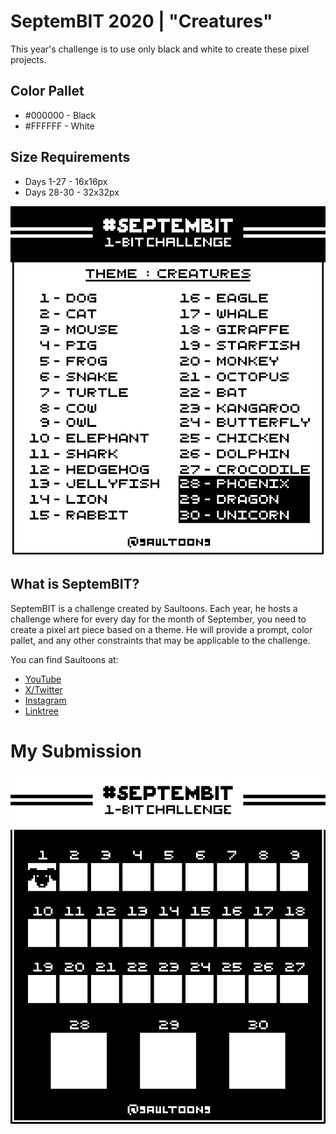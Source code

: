 # SeptemBIT 2020 | "Creatures"

This year's challenge is to use only black and white to create these pixel projects.

## Color Pallet
- #000000 - Black
- #FFFFFF - White

## Size Requirements
- Days 1-27 - 16x16px
- Days 28-30 - 32x32px

![](Challenge_Files/Septembit2020_Prompts.png)

## What is SeptemBIT?

SeptemBIT is a challenge created by Saultoons. Each year, he hosts a challenge where for every day for the month of September, you need to create a pixel art piece based on a theme. He will provide a prompt, color pallet, and any other constraints that may be applicable to the challenge.

You can find Saultoons at: 
- [YouTube](https://www.youtube.com/@saultoons)
- [X/Twitter](https://x.com/saultoons)
- [Instagram](https://www.instagram.com/saultoons)
- [Linktree](https://linktr.ee/saultoons)

# My Submission
<p align=center>
    <img width="600px" src="Final_Designs/2020_Submission.png">
</p>